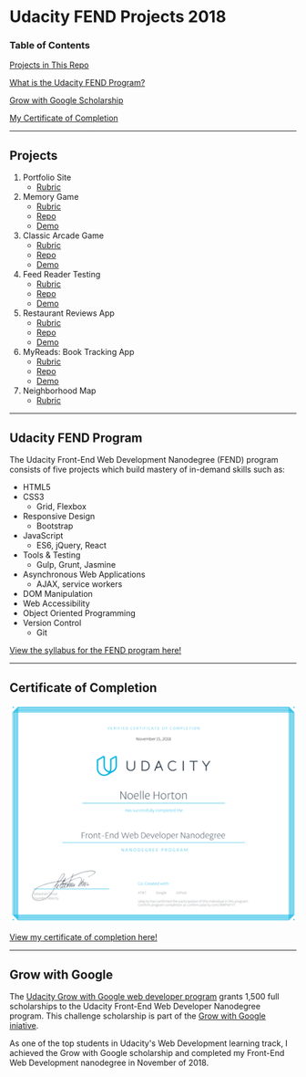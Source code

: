 # Udacity FEND Projects 2018
### Table of Contents  
[Projects in This Repo](#projects)

[What is the Udacity FEND Program?](#fend)

[Grow with Google Scholarship](#gwg)

[My Certificate of Completion](#cert)  
***
<a name="projects"/>

## Projects
  1. Portfolio Site 
     - [Rubric](https://review.udacity.com/#!/rubrics/45/view)
  2. Memory Game 
     - [Rubric](https://review.udacity.com/#!/rubrics/591/view)
     - [Repo](./memory-game)
     - [Demo](https://noellekinseydev.github.io/FEND-2018/memory-game)
  3. Classic Arcade Game 
     - [Rubric](https://review.udacity.com/#!/rubrics/15/view)
     - [Repo](./arcade-game)
     - [Demo](https://noellekinseydev.github.io/FEND-2018/arcade-game)
  4. Feed Reader Testing 
     - [Rubric](https://review.udacity.com/#!/rubrics/18/view)
     - [Repo](./feed-reader-testing)
     - [Demo](https://noellekinseydev.github.io/FEND-2018/feed-reader-testing)
  5. Restaurant Reviews App 
     - [Rubric](https://review.udacity.com/#!/rubrics/1090/view)
     - [Repo](./restaurant-reviews-app)
     - [Demo](https://noellekinseydev.github.io/FEND-2018/restaurant-reviews-app)
  6. MyReads: Book Tracking App 
     - [Rubric](https://review.udacity.com/#!/rubrics/918/view)
     - [Repo](./my-reads)
     - [Demo](https://noellekinseydev.github.io/my-reads/)
  7. Neighborhood Map 
     - [Rubric](https://review.udacity.com/#!/rubrics/1351/view)
***

<a name="fend"/>

## Udacity FEND Program
The Udacity Front-End Web Development Nanodegree (FEND) program consists of five projects which build mastery of in-demand skills such as:
* HTML5
* CSS3
  * Grid, Flexbox
* Responsive Design
  * Bootstrap
* JavaScript
  * ES6, jQuery, React
* Tools & Testing
  * Gulp, Grunt, Jasmine
* Asynchronous Web Applications
  * AJAX, service workers
* DOM Manipulation
* Web Accessibility
* Object Oriented Programming
* Version Control
  * Git

[View the syllabus for the FEND program here!](https://www.udacity.com/course/front-end-web-developer-nanodegree--nd001 "Udacity FEND Syllabus")
***

<a name="cert"/>

## Certificate of Completion

![Noelle Horton Front-End Nanodegree](./fend-certificate.png "Noelle Horton Front-End Nanodegree")

[View my certificate of completion here!](https://confirm.udacity.com/JRRPWFYT "Noelle Horton FEND Nanodegree")
***

<a name="gwg"/>

## Grow with Google 
The [Udacity Grow with Google web developer program](https://www.udacity.com/grow-with-google "Udacity Grow with Google") grants 1,500 full scholarships to the Udacity Front-End Web Developer Nanodegree program. This challenge scholarship is part of the [Grow with Google iniative](https://grow.google/?utm_source=udacity.com&utm_medium=footer_logo&utm_campaign=udacity.com/grow-with-google "Grow with Google campaign").

As one of the top students in Udacity's Web Development learning track, I achieved the Grow with Google scholarship and completed my Front-End Web Development nanodegree in November of 2018.
